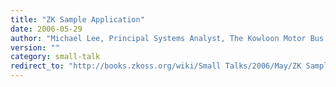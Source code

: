 ```yaml
---
title: "ZK Sample Application"
date: 2006-05-29
author: "Michael Lee, Principal Systems Analyst, The Kowloon Motor Bus Co. (1933) Limited"
version: ""
category: small-talk
redirect_to: "http://books.zkoss.org/wiki/Small Talks/2006/May/ZK Sample Application"
---
```

